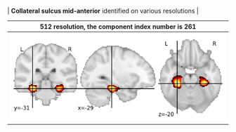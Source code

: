 


| **Collateral sulcus mid-anterior** identified on various resolutions |

| 512 resolution, the component index number is 261|  
|:---:|  
| ![Component 512](../512/final/261.jpg "From component 512: Collateral sulcus mid-anterior") |